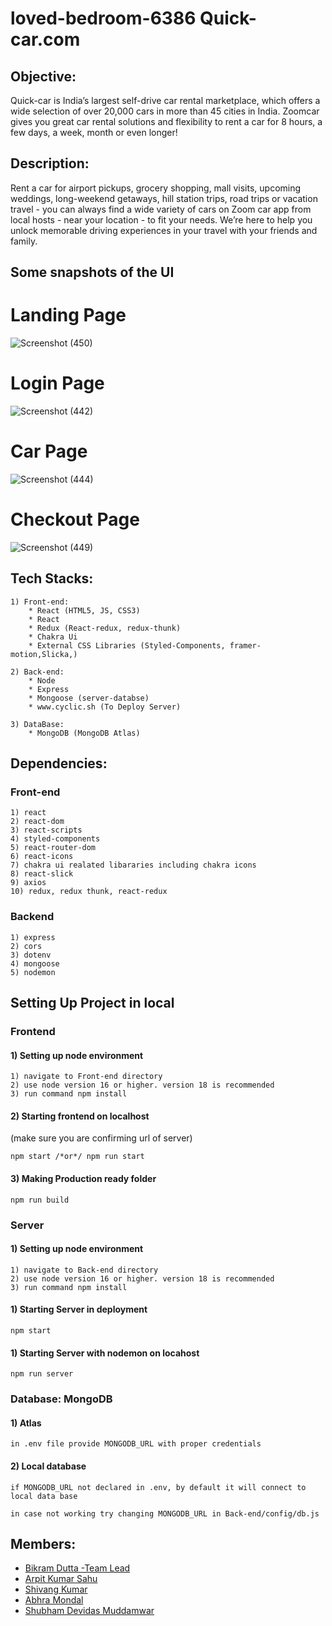 # loved-bedroom-6386 Quick-car.com

## Objective:
Quick-car is India’s largest self-drive car rental marketplace, which offers a wide selection of over 20,000 cars in more than 45 cities in India. Zoomcar gives you great car rental solutions and flexibility to rent a car for 8 hours, a few days, a week, month or even longer!

## Description:

Rent a car for airport pickups, grocery shopping, mall visits, upcoming weddings, long-weekend getaways, hill station trips, road trips or vacation travel - you can always find a wide variety of cars on Zoom car app from local hosts - near your location - to fit your needs. We’re here to help you unlock memorable driving experiences in your travel with your friends and family.

## Some snapshots of the UI

# Landing Page
![Screenshot (450)](https://user-images.githubusercontent.com/101388724/213978364-0ab87df2-006e-4c84-8153-a9ba2b9169c2.png)

# Login Page
![Screenshot (442)](https://user-images.githubusercontent.com/101388724/213978446-dbfbdb2d-4ee0-4823-8f77-a27051bfcc10.png)

# Car Page
![Screenshot (444)](https://user-images.githubusercontent.com/101388724/213978628-a8878d82-a726-46f4-b2b6-f6d02f65bc47.png)

# Checkout Page
![Screenshot (449)](https://user-images.githubusercontent.com/101388724/213978718-3a093a30-bbd5-4637-a907-fde0545ebe5b.png)


## Tech Stacks:
    
    1) Front-end:
        * React (HTML5, JS, CSS3)
        * React
        * Redux (React-redux, redux-thunk)
        * Chakra Ui
        * External CSS Libraries (Styled-Components, framer-motion,Slicka,)

    2) Back-end:
        * Node
        * Express
        * Mongoose (server-databse)
        * www.cyclic.sh (To Deploy Server)

    3) DataBase:
        * MongoDB (MongoDB Atlas)

## Dependencies:

### Front-end

    1) react
    2) react-dom
    3) react-scripts
    4) styled-components
    5) react-router-dom
    6) react-icons
    7) chakra ui realated libararies including chakra icons
    8) react-slick
    9) axios
    10) redux, redux thunk, react-redux

### Backend

    1) express
    2) cors
    3) dotenv
    4) mongoose
    5) nodemon


## Setting Up Project in local

### Frontend

#### 1) Setting up node environment

    1) navigate to Front-end directory
    2) use node version 16 or higher. version 18 is recommended
    3) run command npm install

#### 2) Starting frontend on localhost
(make sure you are confirming url of server)

    npm start /*or*/ npm run start

#### 3) Making Production ready folder

    npm run build

### Server
#### 1) Setting up node environment

    1) navigate to Back-end directory
    2) use node version 16 or higher. version 18 is recommended
    3) run command npm install


#### 1) Starting Server in deployment

    npm start

#### 1) Starting Server with nodemon on locahost

    npm run server

### Database: MongoDB

#### 1) Atlas

    in .env file provide MONGODB_URL with proper credentials

#### 2) Local database

    if MONGODB_URL not declared in .env, by default it will connect to local data base

    in case not working try changing MONGODB_URL in Back-end/config/db.js


## Members:
* [Bikram Dutta -Team Lead](https://github.com/bikramboss8055)
* [Arpit Kumar Sahu](https://github.com/arpitkumarsahu)
* [Shivang Kumar](https://github.com/kshivang80)
* [Abhra Mondal](https://github.com/Abhra11)
* [Shubham Devidas Muddamwar](https://github.com/Shubham18598)



